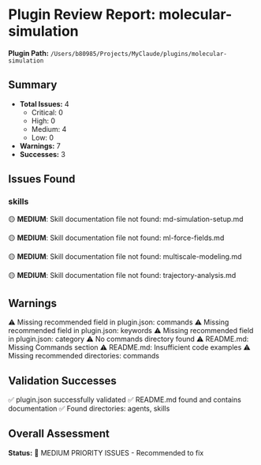 # Plugin Review Report: molecular-simulation

**Plugin Path:** `/Users/b80985/Projects/MyClaude/plugins/molecular-simulation`

## Summary

- **Total Issues:** 4
  - Critical: 0
  - High: 0
  - Medium: 4
  - Low: 0
- **Warnings:** 7
- **Successes:** 3

## Issues Found

### skills

🟡 **MEDIUM**: Skill documentation file not found: md-simulation-setup.md

🟡 **MEDIUM**: Skill documentation file not found: ml-force-fields.md

🟡 **MEDIUM**: Skill documentation file not found: multiscale-modeling.md

🟡 **MEDIUM**: Skill documentation file not found: trajectory-analysis.md

## Warnings

⚠️  Missing recommended field in plugin.json: commands
⚠️  Missing recommended field in plugin.json: keywords
⚠️  Missing recommended field in plugin.json: category
⚠️  No commands directory found
⚠️  README.md: Missing Commands section
⚠️  README.md: Insufficient code examples
⚠️  Missing recommended directories: commands

## Validation Successes

✅ plugin.json successfully validated
✅ README.md found and contains documentation
✅ Found directories: agents, skills

## Overall Assessment

**Status:** 🔸 MEDIUM PRIORITY ISSUES - Recommended to fix